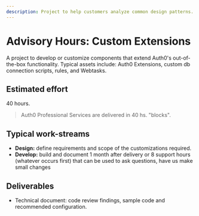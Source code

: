 ```yaml
---
description: Project to help customers analyze common design patterns.
---
```


# Advisory Hours: Custom Extensions

A project to develop or customize components that extend Auth0's out-of-the-box functionality. Typical assets include: Auth0 Extensions, custom db connection scripts, rules, and Webtasks. 

## Estimated effort

40 hours. 

> Auth0 Professional Services are delivered in 40 hs. "blocks".

## Typical work-streams

* **Design:** define requirements and scope of the customizations required.
* **Develop:** build and document 
1 month after delivery or 8 support hours (whatever occurs first) that can be used to ask questions, have us make small changes

## Deliverables

* Technical document: code review findings, sample code and recommended configuration.
